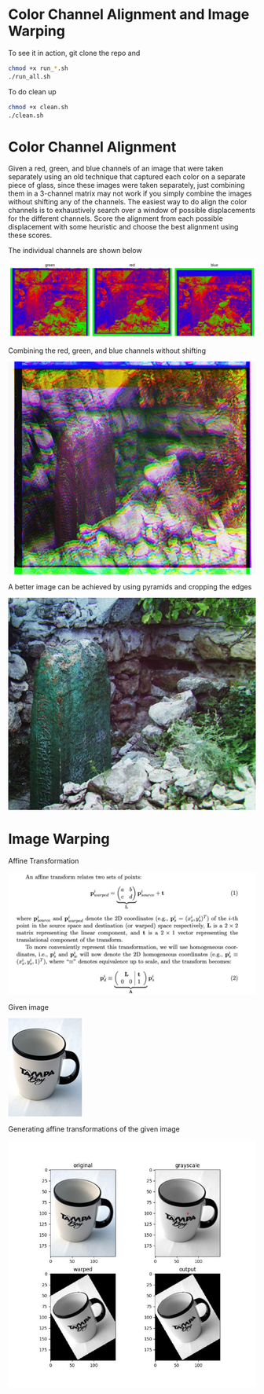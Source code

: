 # Color Channel Alignment and Image Warping

To see it in action, git clone the repo and 
```bash
chmod +x run_*.sh
./run_all.sh
```
To do clean up
```bash
chmod +x clean.sh
./clean.sh
```

# Color Channel Alignment

Given a red, green, and blue channels of an image that were taken separately using an old technique that captured each color on a separate piece of glass, since these images were taken separately, just combining them in a 3-channel matrix may not work if you simply combine the images without shifting any of the channels. The easiest way to do align the color channels is to exhaustively search over a window of possible displacements for the different channels. Score the alignment from each possible displacement with some heuristic and choose the best alignment using these scores.

The individual channels are shown below

<img src="explore/channels.jpg">

Combining the red, green, and blue channels without shifting

<img src="explore/no_shift.jpg">

A better image can be achieved by using pyramids and cropping the edges

<img src="align_results/aligned_output.jpg">

# Image Warping

Affine Transformation

<img src="imgs/math.jpeg">

Given image

<img src="data/mug.jpg">

Generating affine transformations of the given image

<img src="warp_results/transformed.jpg">
